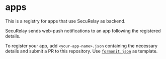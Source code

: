 # apps
This is a registry for apps that use SecuRelay as backend.

SecuRelay sends web-push notifications to an app following the registered details. 

To register your app, add `<your-app-name>.json` containing the necessary details and submit a PR to this repository. Use [`formonit.json`](formonit.json) as template.
